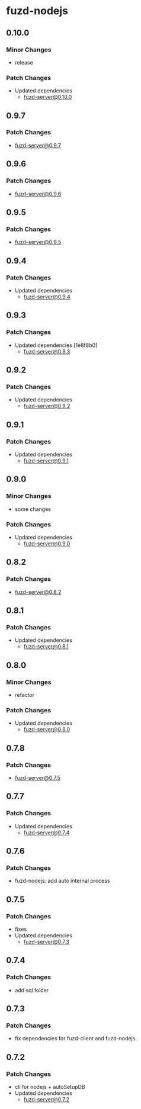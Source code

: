 # fuzd-nodejs

## 0.10.0

### Minor Changes

- release

### Patch Changes

- Updated dependencies
  - fuzd-server@0.10.0

## 0.9.7

### Patch Changes

- fuzd-server@0.9.7

## 0.9.6

### Patch Changes

- fuzd-server@0.9.6

## 0.9.5

### Patch Changes

- fuzd-server@0.9.5

## 0.9.4

### Patch Changes

- Updated dependencies
  - fuzd-server@0.9.4

## 0.9.3

### Patch Changes

- Updated dependencies [1e8f8b0]
  - fuzd-server@0.9.3

## 0.9.2

### Patch Changes

- Updated dependencies
  - fuzd-server@0.9.2

## 0.9.1

### Patch Changes

- Updated dependencies
  - fuzd-server@0.9.1

## 0.9.0

### Minor Changes

- some changes

### Patch Changes

- Updated dependencies
  - fuzd-server@0.9.0

## 0.8.2

### Patch Changes

- fuzd-server@0.8.2

## 0.8.1

### Patch Changes

- Updated dependencies
  - fuzd-server@0.8.1

## 0.8.0

### Minor Changes

- refactor

### Patch Changes

- Updated dependencies
  - fuzd-server@0.8.0

## 0.7.8

### Patch Changes

- fuzd-server@0.7.5

## 0.7.7

### Patch Changes

- Updated dependencies
  - fuzd-server@0.7.4

## 0.7.6

### Patch Changes

- fuzd-nodejs: add auto internal process

## 0.7.5

### Patch Changes

- fixes
- Updated dependencies
  - fuzd-server@0.7.3

## 0.7.4

### Patch Changes

- add sql folder

## 0.7.3

### Patch Changes

- fix dependencies for fuzd-client and fuzd-nodejs

## 0.7.2

### Patch Changes

- cli for nodejs + autoSetupDB
- Updated dependencies
  - fuzd-server@0.7.2
